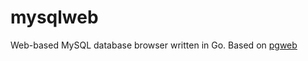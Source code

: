 mysqlweb
========

Web-based MySQL database browser written in Go. Based on [pgweb](https://github.com/sosedoff/pgweb)
